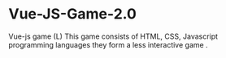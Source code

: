 # Vue-JS-Game-2.0
Vue-js game (L)
This game consists of HTML, CSS, Javascript programming languages 
they form a less interactive game .
